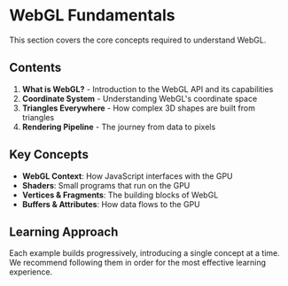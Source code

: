 # WebGL Fundamentals

This section covers the core concepts required to understand WebGL.

## Contents

1. **What is WebGL?** - Introduction to the WebGL API and its capabilities
2. **Coordinate System** - Understanding WebGL's coordinate space
3. **Triangles Everywhere** - How complex 3D shapes are built from triangles
4. **Rendering Pipeline** - The journey from data to pixels

## Key Concepts

-   **WebGL Context**: How JavaScript interfaces with the GPU
-   **Shaders**: Small programs that run on the GPU
-   **Vertices & Fragments**: The building blocks of WebGL
-   **Buffers & Attributes**: How data flows to the GPU

## Learning Approach

Each example builds progressively, introducing a single concept at a time. We recommend following them in order for the most effective learning experience.
